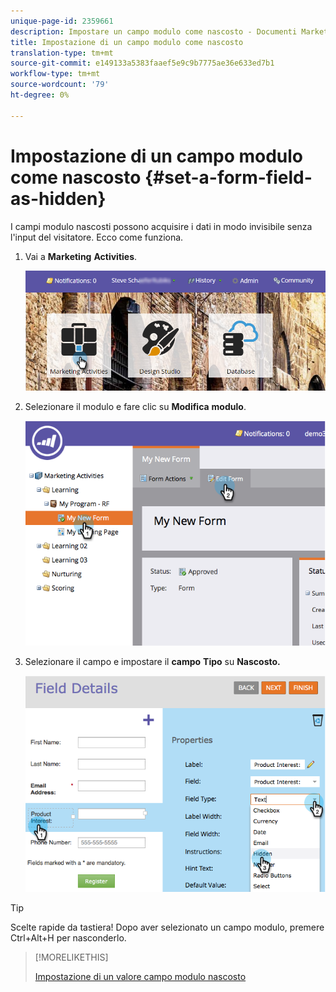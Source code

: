 ```yaml
---
unique-page-id: 2359661
description: Impostare un campo modulo come nascosto - Documenti Marketo - Documentazione prodotto
title: Impostazione di un campo modulo come nascosto
translation-type: tm+mt
source-git-commit: e149133a5383faaef5e9c9b7775ae36e633ed7b1
workflow-type: tm+mt
source-wordcount: '79'
ht-degree: 0%

---
```



# Impostazione di un campo modulo come nascosto {#set-a-form-field-as-hidden}

I campi modulo nascosti possono acquisire i dati in modo invisibile senza l&#39;input del visitatore. Ecco come funziona.

1. Vai a **Marketing** **Activities**.

   ![](assets/login-marketing-activities-3.png)

1. Selezionare il modulo e fare clic su **Modifica** **modulo**.

   ![](assets/image2014-9-15-12-3a58-3a47.png)

1. Selezionare il campo e impostare il **campo** **Tipo** su **Nascosto.**

   ![](assets/image2014-9-15-12-3a58-3a56.png)

>[!TIP]
>
>Scelte rapide da tastiera! Dopo aver selezionato un campo modulo, premere Ctrl+Alt+H per nasconderlo.

>[!MORELIKETHIS]
>
>[Impostazione di un valore campo modulo nascosto](set-a-hidden-form-field-value.md)

